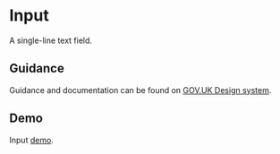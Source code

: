 # Input

A single-line text field.

## Guidance

Guidance and documentation can be found on [GOV.UK Design system](linkgoeshere).

## Demo

Input [demo](linkgoeshere).

<!--
## Installation

```
npm install --save @govuk-frontend/input
```
## Usage

Including the Sass

```
@import "@govuk-frontend/input/input";
```
-->
